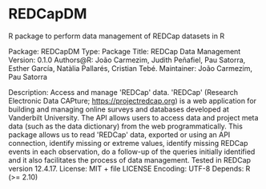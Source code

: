 # REDCapDM
R package to perform data management of REDCap datasets in R

Package: REDCapDM
Type: Package
Title: REDCap Data Management
Version: 0.1.0
Authors@R: João Carmezim, Judith Peñafiel, Pau Satorra, Esther García, Natàlia Pallarés, Cristian Tebé.
Maintainer: João Carmezim, Pau Satorra

Description: Access and manage 'REDCap' data. 'REDCap' (Research Electronic Data CAPture; <https://projectredcap.org>) is a web application for building and managing online surveys and databases developed at Vanderbilt University. The API allows users to access data and project meta data (such as the data dictionary) from the web programmatically. This package allows us to read 'REDCap' data, exported or using an API connection, identify missing or extreme values, identify missing REDCap events in each observation, do a follow-up of the queries initially identified and it also facilitates the process of data management.
Tested in REDCap version 12.4.17.
License: MIT + file LICENSE
Encoding: UTF-8
Depends: 
    R (>= 2.10)
